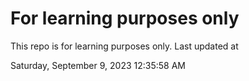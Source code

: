 # For learning purposes only
This repo is for learning purposes only.
Last updated at

Saturday, September 9, 2023 12:35:58 AM

